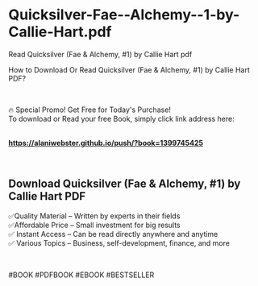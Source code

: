 # Quicksilver-Fae--Alchemy--1-by-Callie-Hart.pdf
Read Quicksilver (Fae &amp; Alchemy, #1) by Callie Hart pdf
<p>How to Download Or Read Quicksilver (Fae & Alchemy, #1) by Callie Hart PDF?</p>
<p>&nbsp;</p>
<p>&#128293;  Special Promo! Get Free for Today's Purchase!<br />To download or Read your free Book, simply click link address here:&nbsp;<br />&nbsp;</p>
<p><a href="https://alaniwebster.github.io/push/?book=1399745425"><strong>https://alaniwebster.github.io/push/?book=1399745425</strong></a></p>
<p>&nbsp;</p>
<h2>Download Quicksilver (Fae & Alchemy, #1) by Callie Hart PDF</h2>
<p>&#x2705;Quality Material &ndash; Written by experts in their fields<br />&#x2705;Affordable Price &ndash; Small investment for big results<br />&#x2705; Instant Access &ndash; Can be read directly anywhere and anytime<br />&#x2705; Various Topics &ndash; Business, self-development, finance, and more</p>
<p>&nbsp;</p>
<p>#BOOK #PDFBOOK #EBOOK #BESTSELLER</p>
